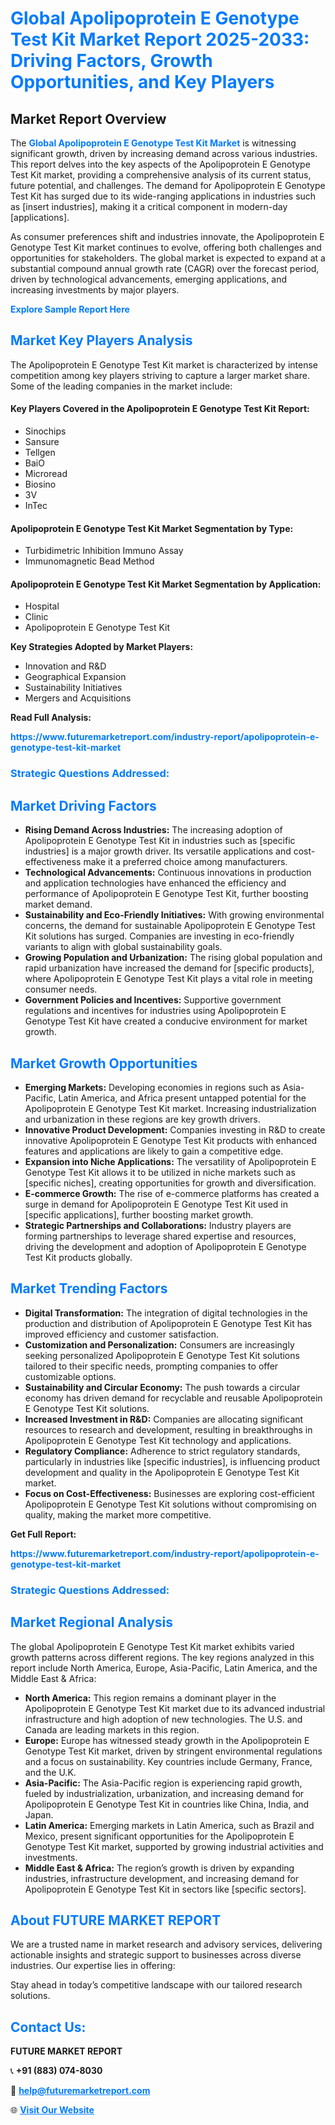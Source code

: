 <h1 style="color: #007BFF;">Global Apolipoprotein E Genotype Test Kit Market Report 2025-2033: Driving Factors, Growth Opportunities, and Key Players</h1>

<section id="overview">
<h2>Market Report Overview</h2>
<p>The <a href="https://www.futuremarketreport.com/industry-report/apolipoprotein-e-genotype-test-kit-market" style="color: #007BFF; text-decoration: none;"><strong>Global Apolipoprotein E Genotype Test Kit Market</strong></a> is witnessing significant growth, driven by increasing demand across various industries. This report delves into the key aspects of the Apolipoprotein E Genotype Test Kit market, providing a comprehensive analysis of its current status, future potential, and challenges. The demand for Apolipoprotein E Genotype Test Kit has surged due to its wide-ranging applications in industries such as [insert industries], making it a critical component in modern-day [applications].</p>
<p>As consumer preferences shift and industries innovate, the Apolipoprotein E Genotype Test Kit market continues to evolve, offering both challenges and opportunities for stakeholders. The global market is expected to expand at a substantial compound annual growth rate (CAGR) over the forecast period, driven by technological advancements, emerging applications, and increasing investments by major players.</p>
</section>

<section id="overview">
<p><a href="https://www.futuremarketreport.com/request-sample/reportId=123736" style="color: #007BFF; text-decoration: none;"><strong>Explore Sample Report Here</strong></a></p>
</section>

<section id="key-players">
<h2 style="color: #007BFF;">Market Key Players Analysis</h2>
<p>The Apolipoprotein E Genotype Test Kit market is characterized by intense competition among key players striving to capture a larger market share. Some of the leading companies in the market include:</p>
<h4>Key Players Covered in the Apolipoprotein E Genotype Test Kit Report:</h4>
<ul><li>Sinochips</li><li>Sansure</li><li>Tellgen</li><li>BaiO</li><li>Microread</li><li>Biosino</li><li>3V</li><li>InTec</li></ul>
<h4>Apolipoprotein E Genotype Test Kit Market Segmentation by Type:</h4>
<ul><li>Turbidimetric Inhibition Immuno Assay</li><li>Immunomagnetic Bead Method</li></ul>

<h4>Apolipoprotein E Genotype Test Kit Market Segmentation by Application:</h4>
<ul><li>Hospital</li><li>Clinic</li><li>Apolipoprotein E Genotype Test Kit</li></ul>
<p><strong>Key Strategies Adopted by Market Players:</strong></p>
<ul>
<li>Innovation and R&D</li>
<li>Geographical Expansion</li>
<li>Sustainability Initiatives</li>
<li>Mergers and Acquisitions</li>
</ul>
</section>

<section>
<p><strong>Read Full Analysis: </strong></p><a href="https://www.futuremarketreport.com/industry-report/apolipoprotein-e-genotype-test-kit-market" style="color: #007BFF; text-decoration: none;"><strong>https://www.futuremarketreport.com/industry-report/apolipoprotein-e-genotype-test-kit-market</strong></a>
<h3 style="color: #007BFF;">Strategic Questions Addressed:</h3>
</section>

<section id="driving-factors">
<h2 style="color: #007BFF;">Market Driving Factors</h2>
<ul>
<li><strong>Rising Demand Across Industries:</strong> The increasing adoption of Apolipoprotein E Genotype Test Kit in industries such as [specific industries] is a major growth driver. Its versatile applications and cost-effectiveness make it a preferred choice among manufacturers.</li>
<li><strong>Technological Advancements:</strong> Continuous innovations in production and application technologies have enhanced the efficiency and performance of Apolipoprotein E Genotype Test Kit, further boosting market demand.</li>
<li><strong>Sustainability and Eco-Friendly Initiatives:</strong> With growing environmental concerns, the demand for sustainable Apolipoprotein E Genotype Test Kit solutions has surged. Companies are investing in eco-friendly variants to align with global sustainability goals.</li>
<li><strong>Growing Population and Urbanization:</strong> The rising global population and rapid urbanization have increased the demand for [specific products], where Apolipoprotein E Genotype Test Kit plays a vital role in meeting consumer needs.</li>
<li><strong>Government Policies and Incentives:</strong> Supportive government regulations and incentives for industries using Apolipoprotein E Genotype Test Kit have created a conducive environment for market growth.</li>
</ul>
</section>

<section id="growth-opportunities">
<h2 style="color: #007BFF;">Market Growth Opportunities</h2>
<ul>
<li><strong>Emerging Markets:</strong> Developing economies in regions such as Asia-Pacific, Latin America, and Africa present untapped potential for the Apolipoprotein E Genotype Test Kit market. Increasing industrialization and urbanization in these regions are key growth drivers.</li>
<li><strong>Innovative Product Development:</strong> Companies investing in R&D to create innovative Apolipoprotein E Genotype Test Kit products with enhanced features and applications are likely to gain a competitive edge.</li>
<li><strong>Expansion into Niche Applications:</strong> The versatility of Apolipoprotein E Genotype Test Kit allows it to be utilized in niche markets such as [specific niches], creating opportunities for growth and diversification.</li>
<li><strong>E-commerce Growth:</strong> The rise of e-commerce platforms has created a surge in demand for Apolipoprotein E Genotype Test Kit used in [specific applications], further boosting market growth.</li>
<li><strong>Strategic Partnerships and Collaborations:</strong> Industry players are forming partnerships to leverage shared expertise and resources, driving the development and adoption of Apolipoprotein E Genotype Test Kit products globally.</li>
</ul>
</section>

<section id="trending-factors">
<h2 style="color: #007BFF;">Market Trending Factors</h2>
<ul>
<li><strong>Digital Transformation:</strong> The integration of digital technologies in the production and distribution of Apolipoprotein E Genotype Test Kit has improved efficiency and customer satisfaction.</li>
<li><strong>Customization and Personalization:</strong> Consumers are increasingly seeking personalized Apolipoprotein E Genotype Test Kit solutions tailored to their specific needs, prompting companies to offer customizable options.</li>
<li><strong>Sustainability and Circular Economy:</strong> The push towards a circular economy has driven demand for recyclable and reusable Apolipoprotein E Genotype Test Kit solutions.</li>
<li><strong>Increased Investment in R&D:</strong> Companies are allocating significant resources to research and development, resulting in breakthroughs in Apolipoprotein E Genotype Test Kit technology and applications.</li>
<li><strong>Regulatory Compliance:</strong> Adherence to strict regulatory standards, particularly in industries like [specific industries], is influencing product development and quality in the Apolipoprotein E Genotype Test Kit market.</li>
<li><strong>Focus on Cost-Effectiveness:</strong> Businesses are exploring cost-efficient Apolipoprotein E Genotype Test Kit solutions without compromising on quality, making the market more competitive.</li>
</ul>
</section>

<section>
<p><strong>Get Full Report: </strong></p><a href="https://www.futuremarketreport.com/industry-report/apolipoprotein-e-genotype-test-kit-market" style="color: #007BFF; text-decoration: none;"><strong>https://www.futuremarketreport.com/industry-report/apolipoprotein-e-genotype-test-kit-market</strong></a>
<h3 style="color: #007BFF;">Strategic Questions Addressed:</h3>
</section>


<section id="regional-analysis">
<h2 style="color: #007BFF;">Market Regional Analysis</h2>
<p>The global Apolipoprotein E Genotype Test Kit market exhibits varied growth patterns across different regions. The key regions analyzed in this report include North America, Europe, Asia-Pacific, Latin America, and the Middle East & Africa:</p>
<ul>
<li><strong>North America:</strong> This region remains a dominant player in the Apolipoprotein E Genotype Test Kit market due to its advanced industrial infrastructure and high adoption of new technologies. The U.S. and Canada are leading markets in this region.</li>
<li><strong>Europe:</strong> Europe has witnessed steady growth in the Apolipoprotein E Genotype Test Kit market, driven by stringent environmental regulations and a focus on sustainability. Key countries include Germany, France, and the U.K.</li>
<li><strong>Asia-Pacific:</strong> The Asia-Pacific region is experiencing rapid growth, fueled by industrialization, urbanization, and increasing demand for Apolipoprotein E Genotype Test Kit in countries like China, India, and Japan.</li>
<li><strong>Latin America:</strong> Emerging markets in Latin America, such as Brazil and Mexico, present significant opportunities for the Apolipoprotein E Genotype Test Kit market, supported by growing industrial activities and investments.</li>
<li><strong>Middle East & Africa:</strong> The region’s growth is driven by expanding industries, infrastructure development, and increasing demand for Apolipoprotein E Genotype Test Kit in sectors like [specific sectors].</li>
</ul>
</section>

<footer>
<h2 style="color: #007BFF;">About FUTURE MARKET REPORT</h2>
<p>We are a trusted name in market research and advisory services, delivering actionable insights and strategic support to businesses across diverse industries. Our expertise lies in offering:</p>

<p>Stay ahead in today’s competitive landscape with our tailored research solutions.</p>

<h2 style="color: #007BFF;">Contact Us:</h2>
<p><strong>FUTURE MARKET REPORT</strong></p>
<p>📞 <strong>+91 (883) 074-8030</strong></p>
<p>📧 <strong><a href="mailto:help@futuremarketreport.com" style="color: #007BFF;">help@futuremarketreport.com</a></strong></p>
<p>🌐 <strong><a href="https://www.futuremarketreport.com/" style="color: #007BFF;">Visit Our Website</a></strong></p>
</footer>